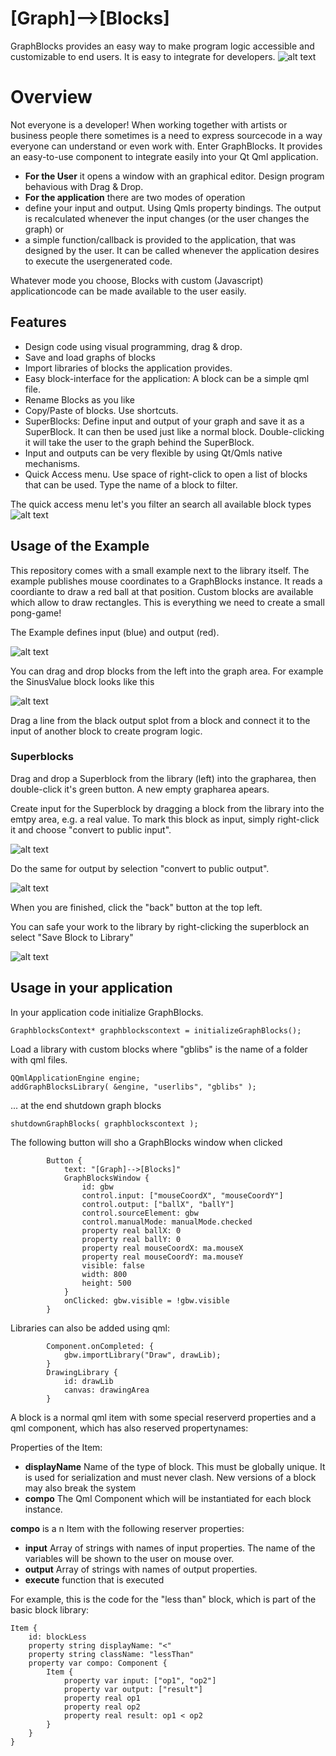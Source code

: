 # [Graph]-->[Blocks]
GraphBlocks provides an easy way to make program logic accessible and customizable to end users. It is easy to integrate for developers.
![alt text](https://github.com/dabulla/graphblocks/raw/master/doc/example_overview.png "Overview")

# Overview
Not everyone is a developer! When working together with artists or business people there sometimes is a need
to express sourcecode in a way everyone can understand or even work with. Enter GraphBlocks. It provides an easy-to-use
component to integrate easily into your Qt Qml application.
* **For the User** it opens a window with an graphical editor. Design program behavious with Drag & Drop.
* **For the application** there are two modes of operation
 * define your input and output. Using Qmls property bindings. The output is recalculated whenever the input changes (or the user changes the graph) or
 * a simple function/callback is provided to the application, that was designed by the user. It can be called whenever the application desires to execute the usergenerated code.
 
 Whatever mode you choose, Blocks with custom (Javascript) applicationcode can be made available to the user easily.
 
## Features
* Design code using visual programming, drag & drop.
* Save and load graphs of blocks
* Import libraries of blocks the application provides.
* Easy block-interface for the application: A block can be a simple qml file.
* Rename Blocks as you like
* Copy/Paste of blocks. Use shortcuts.
* SuperBlocks: Define input and output of your graph and save it as a SuperBlock. It can then be used just like a normal block.
 Double-clicking it will take the user to the graph behind the SuperBlock.
* Input and outputs can be very flexible by using Qt/Qmls native mechanisms.
* Quick Access menu. Use space of right-click to open a list of blocks that can be used. Type the name of a block to filter.

The quick access menu let's you filter an search all available block types
![alt text](https://github.com/dabulla/graphblocks/raw/master/doc/example2.png "Quick Access menu")

## Usage of the Example

This repository comes with a small example next to the library itself. The example publishes mouse coordinates
to a GraphBlocks instance. It reads a coordiante to draw a red ball at that position.
Custom blocks are available which allow to draw rectangles. This is everything we need to create a small pong-game!

The Example defines input (blue) and output (red).

![alt text](https://github.com/dabulla/graphblocks/raw/master/doc/example5.png "blank sample application")

You can drag and drop blocks from the left into the graph area. For example the SinusValue block looks like this

![alt text](https://github.com/dabulla/graphblocks/raw/master/doc/example3.png "blank sample application")

Drag a line from the black output splot from a block and connect it to the input of another block to create program logic.

### Superblocks

Drag and drop a Superblock from the library (left) into the grapharea, then double-click it's green button. A new empty grapharea apears.

Create input for the Superblock by dragging a block from the library into the emtpy area, e.g. a real value. To mark this block as input, simply right-click it and choose "convert to public input".

![alt text](https://github.com/dabulla/graphblocks/raw/master/doc/example_input.png "Superblock input")

Do the same for output by selection "convert to public output".

![alt text](https://github.com/dabulla/graphblocks/raw/master/doc/example_output.png "Superblock output")

When you are finished, click the "back" button at the top left.

You can safe your work to the library by right-clicking the superblock an select "Save Block to Library"

![alt text](https://github.com/dabulla/graphblocks/raw/master/doc/example_superblock_save.png "Super Blocks")


## Usage in your application

In your application code initialize GraphBlocks.

    GraphblocksContext* graphblockscontext = initializeGraphBlocks();

Load a library with custom blocks where "gblibs" is the name of a folder with qml files.

    QQmlApplicationEngine engine;
    addGraphBlocksLibrary( &engine, "userlibs", "gblibs" );

... at the end shutdown graph blocks

    shutdownGraphBlocks( graphblockscontext );

The following button will sho a GraphBlocks window when clicked

            Button {
                text: "[Graph]-->[Blocks]"
                GraphBlocksWindow {
                    id: gbw
                    control.input: ["mouseCoordX", "mouseCoordY"]
                    control.output: ["ballX", "ballY"]
                    control.sourceElement: gbw
                    control.manualMode: manualMode.checked
                    property real ballX: 0
                    property real ballY: 0
                    property real mouseCoordX: ma.mouseX
                    property real mouseCoordY: ma.mouseY
                    visible: false
                    width: 800
                    height: 500
                }
                onClicked: gbw.visible = !gbw.visible
            }

Libraries can also be added using qml:

            Component.onCompleted: {
                gbw.importLibrary("Draw", drawLib);
            }
            DrawingLibrary {
                id: drawLib
                canvas: drawingArea
            }
            
A block is a normal qml item with some special reserverd properties and a qml component, which has also reserved propertynames:

Properties of the Item:
* **displayName** Name of the type of block. This must be globally unique.
 It is used for serialization and must never clash. New versions of a block may also break the system
* **compo** The Qml Component which will be instantiated for each block instance.

**compo** is a n Item with the following reserver properties:
* **input** Array of strings with names of input properties. The name of the variables will be shown to the user on mouse over.
* **output** Array of strings with names of output properties.
* **execute** function that is executed 

For example, this is the code for the "less than" block, which is part of the basic block library:

    Item {
        id: blockLess
        property string displayName: "<"
        property string className: "lessThan"
        property var compo: Component {
            Item {
                property var input: ["op1", "op2"]
                property var output: ["result"]
                property real op1
                property real op2
                property real result: op1 < op2
            }
        }
    }


